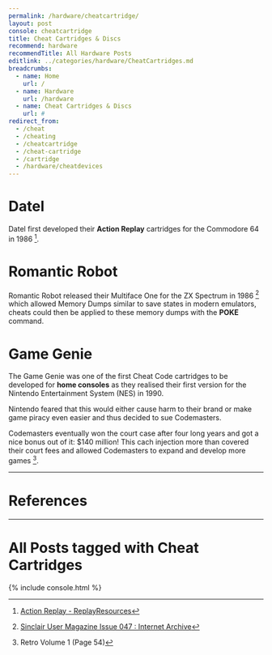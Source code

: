 ```yaml
---
permalink: /hardware/cheatcartridge/
layout: post
console: cheatcartridge
title: Cheat Cartridges & Discs
recommend: hardware
recommendTitle: All Hardware Posts
editlink: ../categories/hardware/CheatCartridges.md
breadcrumbs:
  - name: Home
    url: /
  - name: Hardware
    url: /hardware
  - name: Cheat Cartridges & Discs
    url: #
redirect_from:
  - /cheat
  - /cheating
  - /cheatcartridge
  - /cheat-cartridge
  - /cartridge
  - /hardware/cheatdevices
---
```


# Datel
Datel first developed their **Action Replay** cartridges for the Commodore 64 in 1986 [^2].

# Romantic Robot
Romantic Robot released their Multiface One for the ZX Spectrum in 1986 [^3] which allowed Memory Dumps similar to save states in modern emulators, cheats could then be applied to these memory dumps with the **POKE** command.

# Game Genie

The Game Genie was one of the first Cheat Code cartridges to be developed for **home consoles** as they realised their first version for the Nintendo Entertainment System (NES) in 1990.

Nintendo feared that this would either cause harm to their brand or make game piracy even easier and thus decided to sue Codemasters.

Codemasters eventually won the court case after four long years and got a nice bonus out of it: $140 million! This cach injection more than covered their court fees and allowed Codemasters to expand and develop more games [^1].

---
# References
[^1]: Retro Volume 1 (Page 54)
[^2]: [Action Replay - ReplayResources](https://rr.pokefinder.org/wiki/Action_Replay)
[^3]: [Sinclair User Magazine Issue 047 : Internet Archive](https://archive.org/details/sinclair-user-magazine-047/page/n104/mode/1up?view=theater)

---
# All Posts tagged with Cheat Cartridges

<div>
{% include console.html %}
</div>
